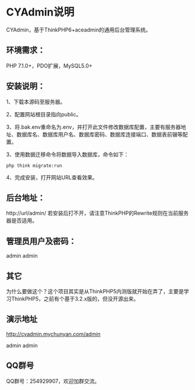 # CYAdmin说明

CYAdmin，基于ThinkPHP6+aceadmin的通用后台管理系统。

## 环境需求：

PHP 7.1.0+，PDO扩展，MySQL5.0+

## 安装说明：


1、下载本源码至服务器。

2、配置网站根目录指向public。

3、将.bak.env重命名为.env，并打开此文件修改数据库配置，主要有服务器地址、数据库名、数据库用户名、数据库密码、数据库连接端口、数据表前辍等配置。

3、使用数据迁移命令将数据导入数据库，命令如下：

```
php think migrate:run
```

4、完成安装，打开网站URL查看效果。


## 后台地址：

http://url/admin/
若安装后打不开，请注意ThinkPHP的Rewrite规则在当前服务器是否适用。

## 管理员用户及密码：

admin admin

## 其它

为什么要做这个？这个项目其实是从ThinkPHP5内测版就开始在弄了，主要是学习ThinkPHP5，之前有个基于3.2.x版的，但没开源出来。

## 演示地址

http://cyadmin.mychunyan.com/admin

admin admin

## QQ群号
QQ群号：254929907，欢迎加群交流。
